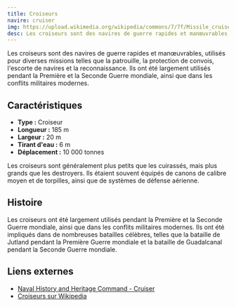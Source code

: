```yaml
---
title: Croiseurs
navire: cruiser
img: https://upload.wikimedia.org/wikipedia/commons/7/7f/Missile_cruiser_Varyag_in_Vladivostok%2C_2010.jpg
desc: Les croiseurs sont des navires de guerre rapides et manœuvrables, utilisés pour diverses missions telles que la patrouille, la protection de convois, l'escorte de navires et la reconnaissance.
---
```


Les croiseurs sont des navires de guerre rapides et manœuvrables, utilisés pour diverses missions telles que la patrouille, la protection de convois, l'escorte de navires et la reconnaissance. Ils ont été largement utilisés pendant la Première et la Seconde Guerre mondiale, ainsi que dans les conflits militaires modernes.

## Caractéristiques

- **Type :** Croiseur
- **Longueur :** 185 m
- **Largeur :** 20 m
- **Tirant d'eau :** 6 m
- **Déplacement :** 10 000 tonnes

Les croiseurs sont généralement plus petits que les cuirassés, mais plus grands que les destroyers. Ils étaient souvent équipés de canons de calibre moyen et de torpilles, ainsi que de systèmes de défense aérienne.

## Histoire

Les croiseurs ont été largement utilisés pendant la Première et la Seconde Guerre mondiale, ainsi que dans les conflits militaires modernes. Ils ont été impliqués dans de nombreuses batailles célèbres, telles que la bataille de Jutland pendant la Première Guerre mondiale et la bataille de Guadalcanal pendant la Seconde Guerre mondiale.

## Liens externes

- [Naval History and Heritage Command - Cruiser](https://www.history.navy.mil/content/history/nhhc/research/histories/ship-histories/danfs/c/cruisers.html)
- [Croiseurs sur Wikipedia](https://fr.wikipedia.org/wiki/Croiseur)
